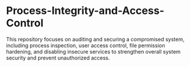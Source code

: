 # Process-Integrity-and-Access-Control
This repository focuses on auditing and securing a compromised system, including process inspection, user access control, file permission hardening, and disabling insecure services to strengthen overall system security and prevent unauthorized access.
